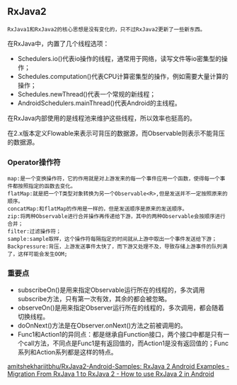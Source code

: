 ## RxJava2

	RxJava1和RxJava2的核心思想是没有变化的，只不过RxJava2更新了一些新东西。

在RxJava中，内置了几个线程选项：

- Schedulers.io()代表io操作的线程，通常用于网络，读写文件等io密集型的操作；
- Schedules.computation()代表CPU计算密集型的操作，例如需要大量计算的操作；
- Schedules.newThread()代表一个常规的新线程；
- AndroidSchedulers.mainThread()代表Android的主线程。

在RxJava内部使用的是线程池来维护这些线程，所以效率也挺高的。

在2.x版本定义Flowable来表示可背压的数据源，而Observable则表示不能背压的数据源。

### Operator操作符
	map:是一个变换操作符，它的作用就是对上游发来的每一个事件应用一个函数，使得每一个事件都按照指定的函数去变化。
	flatMap:就是把一个T类型对象转换为另一个Observable<R>,但是发送并不一定按照原来的顺序。
	concatMap:和flatMap的作用是一样的，但是发送顺序是原来的发送顺序。
	zip:将两种Observable进行合并操作再传递给下游，其中的两种Observable会按顺序进行合并；
	filter:过滤操作符；
	sample:sample取样，这个操作符每隔指定的时间就从上游中取出一个事件发送给下游；
	Backpressure:背压，上游发送事件太快了，而下游又处理不及，导致存储上游事件的队列满了，这样可能会发生OOM;

### 重要点

- subscribeOn()是用来指定Observable运行所在的线程的，多次调用subscribe方法，只有第一次有效，其余的都会被忽略。
- observeOn()是用来指定Observer运行所在的线程的，多次调用，都会随着切换线程。
- doOnNext()方法是在Observer.onNext()方法之前被调用的。
- Func1和Action1的异同点：都是继承自Function接口，两个接口中都是只有一个call方法，不同点是Func1是有返回值的，而Action1是没有返回值的；Func系列和Action系列都是这样的特点。

[amitshekhariitbhu/RxJava2\-Android\-Samples: RxJava 2 Android Examples \- Migration From RxJava 1 to RxJava 2 \- How to use RxJava 2 in Android](https://github.com/amitshekhariitbhu/RxJava2-Android-Samples)
